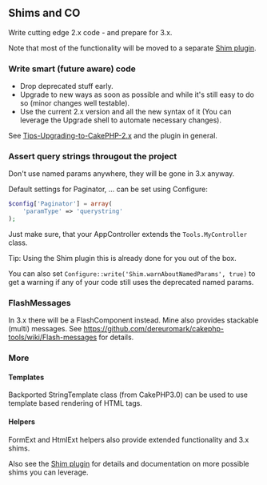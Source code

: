 ## Shims and CO
Write cutting edge 2.x code - and prepare for 3.x.

Note that most of the functionality will be moved to a separate [Shim plugin](https://github.com/dereuromark/cakephp-shim).

### Write smart (future aware) code
- Drop deprecated stuff early.
- Upgrade to new ways as soon as possible and while it's still easy to do so (minor changes well testable).
- Use the current 2.x version and all the new syntax of it (You can leverage the Upgrade shell to automate necessary changes).

See [Tips-Upgrading-to-CakePHP-2.x](https://github.com/dereuromark/cakephp-upgrade/wiki/Tips-Upgrading-to-CakePHP-2.x) and
the plugin in general.

### Assert query strings througout the project
Don't use named params anywhere, they will be gone in 3.x anyway.

Default settings for Paginator, ... can be set using Configure:
```php
$config['Paginator'] = array(
	'paramType' => 'querystring'
);
```
Just make sure, that your AppController extends the `Tools.MyController` class.

Tip: Using the Shim plugin this is already done for you out of the box.

You can also set `Configure::write('Shim.warnAboutNamedParams', true)` to get a warning if
any of your code still uses the deprecated named params.


### FlashMessages
In 3.x there will be a FlashComponent instead. Mine also provides stackable (multi) messages.
See https://github.com/dereuromark/cakephp-tools/wiki/Flash-messages for details.

### More

#### Templates
Backported StringTemplate class (from CakePHP3.0) can be used to use template based rendering of HTML tags.

#### Helpers
FormExt and HtmlExt helpers also provide extended functionality and 3.x shims.


Also see the [Shim plugin](https://github.com/dereuromark/cakephp-shim) for details and documentation on more possible shims you can leverage.
